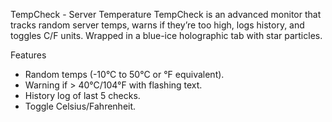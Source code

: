  TempCheck - Server Temperature
TempCheck is an advanced monitor that tracks random server temps, warns if they’re too high, logs history, and toggles C/F units. Wrapped in a blue-ice holographic tab with star particles.

Features
- Random temps (-10°C to 50°C or °F equivalent).
- Warning if > 40°C/104°F with flashing text.
- History log of last 5 checks.
- Toggle Celsius/Fahrenheit.

